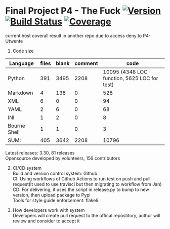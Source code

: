 
# Final Project P4 - The Fuck [![Version][version-badge]][version-link] [![Build Status][workflow-badge]][workflow-link] [![Coverage][coverage-badge]][coverage-link]

current host coverall result in another repo due to access deny to P4-Utwente

1. Code size

|Language                 |   files           |        blank |    comment    |  code|
|-------------------------|-------------------|--------------|---------------|------|
|Python                   |       391         |  3495        |   2208        |10095 (4348 LOC function, 5625 LOC for test)  |
|Markdown                 |       4           | 138          |   0           | 528  |
|XML                      |        6          |    0         |     0         |    94|
|YAML                     |        2          |    6         |     0         |    68|
|INI                      |        1          |    2         |     0         |     8|
|Bourne Shell             |       1           |  1           |   0           |  3   |
|SUM:                     |      405          | 3642         |  2208         | 10796|


Latest releases: 3.30, 81 releases\
Opensource developed by volunteers, 156 contributors

2. CI/CD system\
Build and version control system: Github\
CI: Using workflows of Github Actions to run test on push and pull request(It used to use travisci but then migrating to workflow from Jan)\
CD: For delivering, it uses the script in release.py to bump to new version, then upload package to Pypi\
Tools for style guide enforcement: flake8

3. How developers work with system\
  Developers will create pull request to the offical repostitory, author will review and consider to accept it

[version-badge]:   https://shields.io/github/v/release/P4-Utwente/final-project-final-project-team-2
[version-link]:    https://test.pypi.org/project/pppp/
[workflow-badge]:  https://github.com/P4-Utwente/final-project-final-project-team-2/workflows/Tests/badge.svg
[workflow-link]:   https://github.com/P4-Utwente/final-project-final-project-team-2/actions?query=workflow%3ATests
[coverage-badge]:  https://img.shields.io/coveralls/HaLe-Twente/ds-ienlp.svg  
[coverage-link]:   https://coveralls.io/github/HaLe-Twente/ds-ienlp
